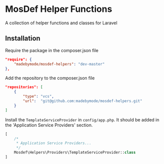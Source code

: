 # MosDef Helper Functions

A collection of helper functions and classes for Laravel

## Installation

Require the package in the composer.json file

```json
"require": {
    "madebymode/mosdef-helpers": "dev-master"
},
```

Add the repository to the composer.json file

```json
"repositories": [
    {
        "type": "vcs",
        "url":  "git@github.com:madebymode/mosdef-helpers.git"
    }
]
```

Install the `TemplateServiceProvider` in `config/app.php`. It should be added in the 'Application Service Providers' section.

```php
[
    /*
     * Application Service Providers...
     */
    Mosdef\Helpers\Providers\TemplateServiceProvider::class
]
```
